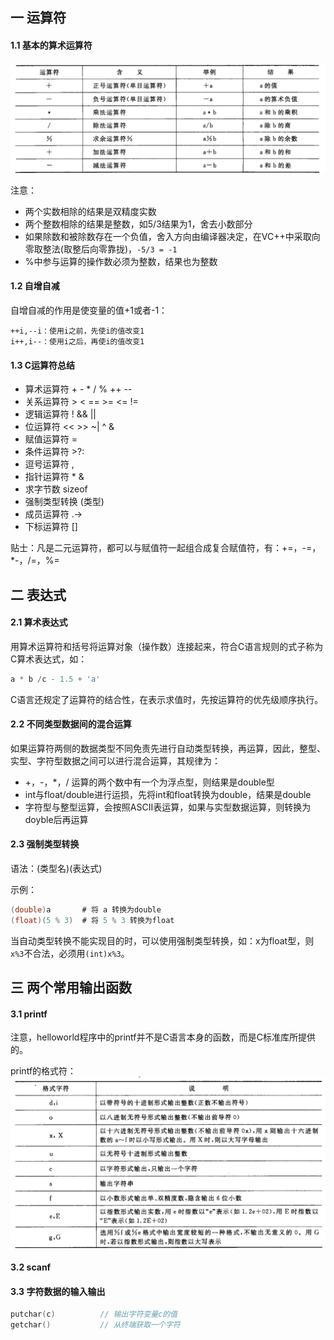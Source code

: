 ## 一 运算符

#### 1.1 基本的算术运算符  

![](../images/c/06-operator-1.png)  

注意：
- 两个实数相除的结果是双精度实数
- 两个整数相除的结果是整数，如5/3结果为1，舍去小数部分
- 如果除数和被除数存在一个负值，舍入方向由编译器决定，在VC++中采取向零取整法(取整后向零靠拢)，`-5/3 = -1`
- %中参与运算的操作数必须为整数，结果也为整数

#### 1.2 自增自减

自增自减的作用是使变量的值+1或者-1：
```
++i,--i：使用i之前，先使i的值改变1
i++,i--：使用i之后，再使i的值改变1
```

#### 1.3 C运算符总结

- 算术运算符    + - * / % ++ --
- 关系运算符    > < == >= <= !=
- 逻辑运算符    ! && ||
- 位运算符      << >> ~| ^ &
- 赋值运算符    =
- 条件运算符    >?:
- 逗号运算符    ,
- 指针运算符    * &
- 求字节数      sizeof
- 强制类型转换  (类型)
- 成员运算符    .->
- 下标运算符    []

贴士：凡是二元运算符，都可以与赋值符一起组合成复合赋值符，有：+=，-=，*-，/=，%=

## 二 表达式

#### 2.1 算术表达式

用算术运算符和括号将运算对象（操作数）连接起来，符合C语言规则的式子称为C算术表达式，如：
```c
a * b /c - 1.5 + 'a'
```

C语言还规定了运算符的结合性，在表示求值时，先按运算符的优先级顺序执行。

#### 2.2 不同类型数据间的混合运算

如果运算符两侧的数据类型不同免责先进行自动类型转换，再运算，因此，整型、实型、字符型数据之间可以进行混合运算，其规律为：
- +，-，*，/ 运算的两个数中有一个为浮点型，则结果是double型
- int与float/double进行运损，先将int和float转换为double，结果是double
- 字符型与整型运算，会按照ASCII表运算，如果与实型数据运算，则转换为doyble后再运算

#### 2.3 强制类型转换

语法：(类型名)(表达式)  

示例：
```c
(double)a       # 将 a 转换为double
(float)(5 % 3)  # 将 5 % 3 转换为float
```

当自动类型转换不能实现目的时，可以使用强制类型转换，如：x为float型，则`x%3`不合法，必须用`(int)x%3`。  


## 三 两个常用输出函数

#### 3.1 printf

注意，helloworld程序中的printf并不是C语言本身的函数，而是C标准库所提供的。  

printf的格式符：  
![](../images/c/07-print.png)

#### 3.2 scanf


#### 3.3 字符数据的输入输出
```c
putchar(c)          // 输出字符变量c的值
getchar()           // 从终端获取一个字符
```
